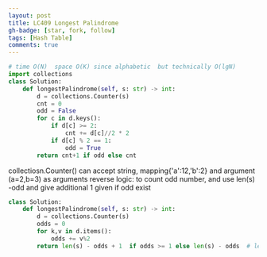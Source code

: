 ```yaml
---
layout: post
title: LC409 Longest Palindrome
gh-badge: [star, fork, follow]
tags: [Hash Table]
comments: true
---
```


```python
# time O(N)  space O(K) since alphabetic  but technically O(lgN)
import collections
class Solution:
    def longestPalindrome(self, s: str) -> int:
        d = collections.Counter(s)
        cnt = 0
        odd = False
        for c in d.keys():
            if d[c] >= 2:
                cnt += d[c]//2 * 2
            if d[c] % 2 == 1:
                odd = True
        return cnt+1 if odd else cnt
```
collectiosn.Counter() can accept string, mapping{'a':12,'b':2} and argument (a=2,b=3) as arguments 
reverse logic:  to count odd number,  and use len(s) -odd and give additional 1 given if odd exist 
```python
class Solution:
    def longestPalindrome(self, s: str) -> int:
        d = collections.Counter(s)
        odds = 0
        for k,v in d.items():
            odds += v%2
        return len(s) - odds + 1  if odds >= 1 else len(s) - odds  # len(s) -odds + bool(odds)
```